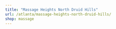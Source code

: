 ```yaml
---
title: "Massage Heights North Druid Hills"
url: /atlanta/massage-heights-north-druid-hills/
shop: massage
---
```


